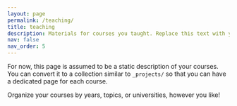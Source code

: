 ```yaml
---
layout: page
permalink: /teaching/
title: teaching
description: Materials for courses you taught. Replace this text with your description.
nav: false
nav_order: 5
---
```


For now, this page is assumed to be a static description of your courses. You
can convert it to a collection similar to `_projects/` so that you can have a
dedicated page for each course.

Organize your courses by years, topics, or universities, however you like!
